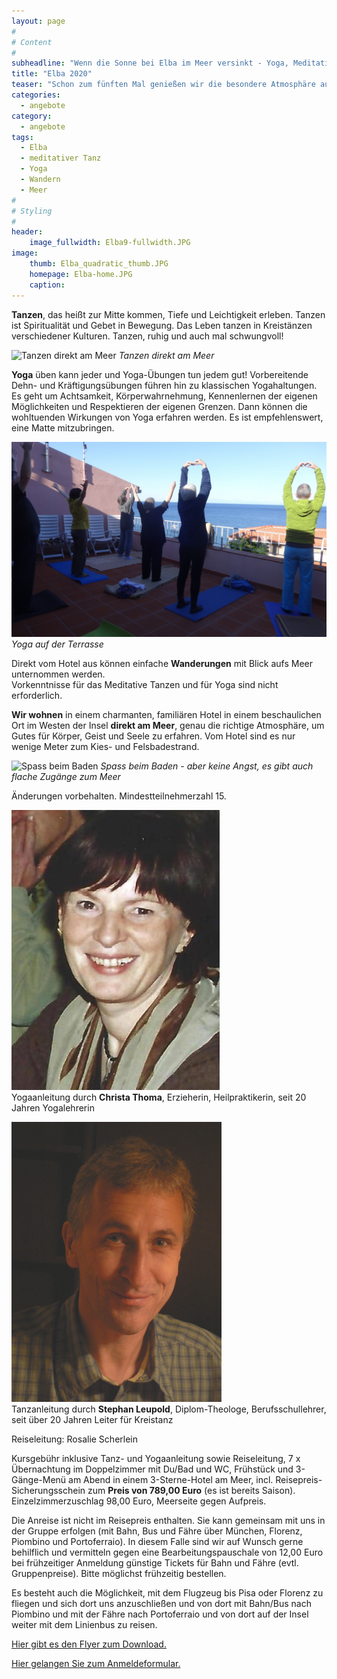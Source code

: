 ```yaml
---
layout: page
#
# Content
#
subheadline: "Wenn die Sonne bei Elba im Meer versinkt - Yoga, Meditatives Tanzen, Wandern und Meer auf der Insel Elba vom <strong>31. Mai bis 7. Juni 2020</strong>"
title: "Elba 2020"
teaser: "Schon zum fünften Mal genießen wir die besondere Atmosphäre auf der vom Klima verwöhnten Mittelmeerinsel. Wir wohnen in einem charmanten, familiären Hotel in einem beschaulichen Ort im Westen der Insel direkt am Meer."
categories:
  - angebote
category:
  - angebote
tags:
  - Elba
  - meditativer Tanz
  - Yoga
  - Wandern
  - Meer
#
# Styling
#
header:
    image_fullwidth: Elba9-fullwidth.JPG
image:
    thumb: Elba_quadratic_thumb.JPG
    homepage: Elba-home.JPG
    caption:
---
```

**Tanzen**, das heißt zur Mitte kommen, Tiefe und Leichtigkeit erleben. Tanzen ist Spiritualität und Gebet in Bewegung. Das Leben tanzen in Kreistänzen verschiedener Kulturen. Tanzen, ruhig und auch mal schwungvoll!

![Tanzen direkt am Meer](/images/Elba4_schmal.JPG)
*Tanzen direkt am Meer*

**Yoga** üben kann jeder und Yoga-Übungen tun jedem gut! Vorbereitende Dehn- und Kräftigungsübungen führen hin zu klassischen Yogahaltungen. Es geht um Achtsamkeit, Körperwahrnehmung, Kennenlernen der eigenen Möglichkeiten und Respektieren der eigenen Grenzen. Dann können die wohltuenden Wirkungen von Yoga erfahren werden. Es ist empfehlenswert, eine Matte mitzubringen.

![Yoga auf der Terrasse](/images/scherleinelba16_schmal.JPG)
*Yoga auf der Terrasse*

Direkt vom Hotel aus können einfache **Wanderungen** mit Blick aufs Meer unternommen werden.  
Vorkenntnisse für das Meditative Tanzen und für Yoga sind nicht erforderlich.

**Wir wohnen** in einem charmanten, familiären Hotel in einem beschaulichen Ort im Westen der Insel **direkt am Meer**, genau die richtige Atmosphäre, um Gutes für Körper, Geist und Seele zu erfahren. Vom Hotel sind es nur wenige Meter zum Kies- und Felsbadestrand.

![Spass beim Baden](/images/Elba3_schmal.JPG)
*Spass beim Baden - aber keine Angst, es gibt auch flache Zugänge zum Meer*

Änderungen vorbehalten. Mindestteilnehmerzahl 15.

![Christa Thoma](/images/christa_thoma.jpg)  
Yogaanleitung durch **Christa Thoma**, Erzieherin, Heilpraktikerin, seit 20 Jahren Yogalehrerin

![Stephan Leupold](/images/Stephan.jpg)  
Tanzanleitung durch **Stephan Leupold**, Diplom-Theologe, Berufsschullehrer, seit über 20 Jahren Leiter für Kreistanz

Reiseleitung: Rosalie Scherlein

Kursgebühr inklusive Tanz- und Yogaanleitung sowie Reiseleitung, 7 x Übernachtung im Doppelzimmer mit Du/Bad und WC, Frühstück und 3-Gänge-Menü am Abend in einem 3-Sterne-Hotel am Meer, incl. Reisepreis-Sicherungsschein zum **Preis von 789,00 Euro** (es ist bereits Saison). Einzelzimmerzuschlag 98,00 Euro, Meerseite gegen Aufpreis.

Die Anreise ist nicht im Reisepreis enthalten. Sie kann gemeinsam mit uns in der Gruppe erfolgen (mit Bahn, Bus und Fähre über München, Florenz, Piombino und Portoferraio). In diesem Falle sind wir auf Wunsch gerne behilflich und vermitteln gegen eine Bearbeitungspauschale von 12,00 Euro bei frühzeitiger Anmeldung günstige Tickets für Bahn und Fähre (evtl. Gruppenpreise). Bitte möglichst frühzeitig bestellen.

Es besteht auch die Möglichkeit, mit dem Flugzeug bis Pisa oder Florenz zu fliegen und sich dort uns anzuschließen und von dort mit Bahn/Bus nach Piombino und mit der Fähre nach Portoferraio und von dort auf der Insel weiter mit dem Linienbus zu reisen.

[Hier gibt es den Flyer zum Download.](/assets/downloads/Elba_2020.pdf)

[Hier gelangen Sie zum Anmeldeformular.](/anmeldung/)

